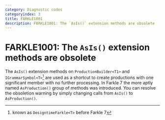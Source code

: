 ```yaml
---
category: Diagnostic codes
categoryindex: 3
title: FARKLE1001
description: FARKLE1001: The `AsIs()` extension methods are obsolete
---
```

# FARKLE1001: The `AsIs()` extension methods are obsolete

The `AsIs()` extension methods on `ProductionBuilder<T1>` and `IGrammarSymbol<T>`[^1] are used as a shortcut to create productions with one significant member with no further processing. In Farkle 7 the more aptly named `AsProduction()` group of methods was introduced. You can resolve the obsoletion warning by simply changing calls from `AsIs()` to `AsProduction()`.

[^1]: known as `DesigntimeFarkle<T>` before Farkle 7

